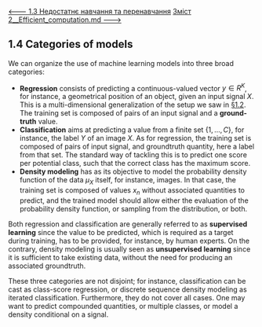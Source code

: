 [<---   1.3 Недостатнє навчання та перенавчання](1_3_Under_and_overfitting.md)         [Зміст](README.md)          [2__Efficient_computation.md    --->](2__Efficient_computation.md) 

## 1.4    Categories of models

We can organize the use of machine learning models into three broad categories:

- **Regression** consists of predicting a continuous-valued vector $y ∈ R^K$, for instance, a geometrical position of an object, given an input signal $X$. This is a multi-dimensional generalization of the setup we saw in [§1.2](1_2_Basis_function_regression.md). The training set is composed of pairs of an input signal and a **ground-truth** value.
- **Classification** aims at predicting a value from a finite set $\{1,...,C\}$, for instance, the label $Y$ of
  an image $X$. As for regression, the training set is composed of pairs of input signal, and groundtruth quantity, here a label from that set. The standard way of tackling this is to predict one score per potential class, such that the correct class has the maximum score.
- **Density modeling** has as its objective to model the probability density function of the data $μ_X$ itself, for instance, images. In that case, the training set is composed of values $x_n$ without associated quantities to predict, and the trained model should allow either the evaluation of the probability density function, or sampling from the distribution, or both.

Both regression and classification are generally referred to as **supervised learning** since the value to be predicted, which is required as a target during training, has to be provided, for instance, by human experts. On the contrary, density modeling is usually seen as **unsupervised learning** since it is sufficient to take existing data, without the need for producing an associated groundtruth.

These three categories are not disjoint; for instance, classification can be cast as class-score regression, or discrete sequence density modeling as iterated classification. Furthermore, they do not cover all cases. One may want to predict compounded quantities, or multiple classes, or model a density conditional on a signal.

